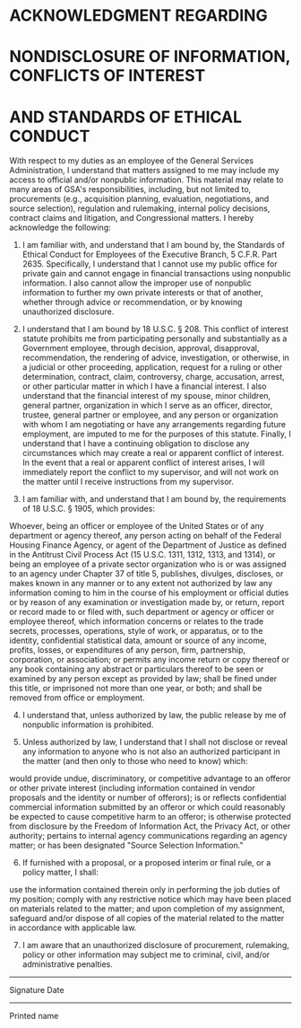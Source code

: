 # ACKNOWLEDGMENT REGARDING
# NONDISCLOSURE OF INFORMATION, CONFLICTS OF INTEREST
# AND STANDARDS OF ETHICAL CONDUCT

With respect to my duties as an employee of the General Services Administration, I understand that matters assigned to me may include my access to official and/or nonpublic information. This material may relate to many areas of GSA's responsibilities, including, but not limited to, procurements (e.g., acquisition planning, evaluation, negotiations, and source selection), regulation and rulemaking, internal policy decisions, contract claims and litigation, and Congressional matters. I hereby acknowledge the following:

1.  I am familiar with, and understand that I am bound by, the Standards of Ethical Conduct for Employees of the Executive Branch, 5 C.F.R. Part 2635. Specifically, I understand that I cannot use my public office for private gain and cannot engage in financial transactions using nonpublic information. I also cannot allow the improper use of nonpublic information to further my own private interests or that of another, whether through advice or recommendation, or by knowing unauthorized disclosure.

2.  I understand that I am bound by 18 U.S.C. § 208. This conflict of interest statute prohibits me from participating personally and substantially as a Government employee, through decision, approval, disapproval, recommendation, the rendering of advice, investigation, or otherwise, in a judicial or other proceeding, application, request for a ruling or other determination, contract, claim, controversy, charge, accusation, arrest, or other particular matter in which I have a financial interest. I also understand that the financial interest of my spouse, minor children, general partner, organization in which I serve as an officer, director, trustee, general partner or employee, and any person or organization with whom I am negotiating or have any arrangements regarding future employment, are imputed to me for the purposes of this statute. Finally, I understand that I have a continuing obligation to disclose any circumstances which may create a real or apparent conflict of interest. In the event that a real or apparent conflict of interest arises, I will immediately report the conflict to my supervisor, and will not work on the matter until I receive instructions from my supervisor.    

3. I am familiar with, and understand that I am bound by, the requirements of 18 U.S.C. § 1905, which provides:

Whoever, being an officer or employee of the United States or of any department or agency thereof, any person acting on behalf of the Federal Housing Finance Agency, or agent of the Department of Justice as defined in the Antitrust Civil Process Act (15 U.S.C. 1311, 1312, 1313, and 1314), or being an employee of a private sector organization who is or was assigned to an agency under Chapter 37 of title 5, publishes, divulges, discloses, or makes known in any manner or to any extent not authorized by law any information coming to him in the course of his employment or official duties or by reason of any examination or investigation made by, or return, report or record made to or filed with, such department or agency or officer or employee thereof, which information concerns or relates to the trade secrets, processes, operations, style of work, or apparatus, or to the identity, confidential statistical data, amount or source of any income, profits, losses, or expenditures of any person, firm, partnership, corporation, or association; or permits any income return or copy thereof or any book containing any abstract or particulars thereof to be seen or examined by any person except as provided by law; shall be fined under this title, or imprisoned not more than one year, or both; and shall be removed from office or employment.

4. I understand that, unless authorized by law, the public release by me of nonpublic information is prohibited. 

5. Unless authorized by law, I understand that I shall not disclose or reveal any information to anyone who is not also an authorized participant in the matter (and then only to those who need to know) which:

would provide undue, discriminatory, or competitive advantage to an offeror or other private interest (including information contained in vendor proposals and the identity or number of offerors);
is or reflects confidential commercial information submitted by an offeror or which could reasonably be expected to cause competitive harm to an offeror;
is otherwise protected from disclosure by the Freedom of Information Act, the Privacy Act, or  other authority;
pertains to internal agency communications regarding an agency matter; or
has been designated "Source Selection Information."  

6.  If furnished with a proposal, or a proposed interim or final rule, or a policy matter, I shall:

use the information contained therein only in performing the job duties of my position;
comply with any restrictive notice which may have been placed on materials related to the matter; and
upon completion of my assignment, safeguard and/or dispose of all copies of the material related to the matter in accordance with applicable law.

7. I am aware that an unauthorized disclosure of procurement, rulemaking, policy or other information may subject me to criminal, civil, and/or administrative penalties.



_______________________________________			______________________
Signature				          				Date



_______________________________________
Printed name

